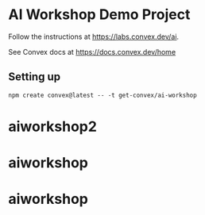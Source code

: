 # AI Workshop Demo Project

Follow the instructions at https://labs.convex.dev/ai.

See Convex docs at https://docs.convex.dev/home

## Setting up

```
npm create convex@latest -- -t get-convex/ai-workshop
```
# aiworkshop2
# aiworkshop
# aiworkshop
